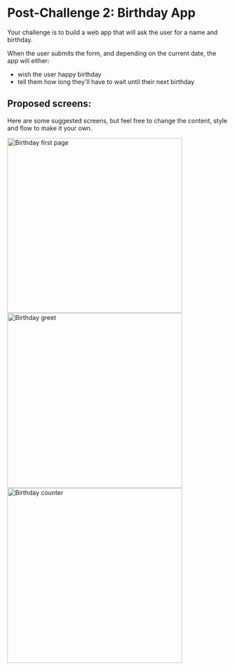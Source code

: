 # Post-Challenge 2: Birthday App

Your challenge is to build a web app that will ask the user for a name and birthday.

When the user submits the form, and depending on the current date, the app will either:
- wish the user happy birthday
- tell them how long they'll have to wait until their next birthday

## Proposed screens:

Here are some suggested screens, but feel free to change the content, style and flow to make it your own.

<img alt="Birthday first page" src="../images/birthday_app_1.png" width="400px" style="display: block;" />
<img alt="Birthday greet" src="../images/birthday_app_3.png" width="400px" style="display: block;" />
<img alt="Birthday counter" src="../images/birthday_app_2.png" width="400px" style="display: block;" />

